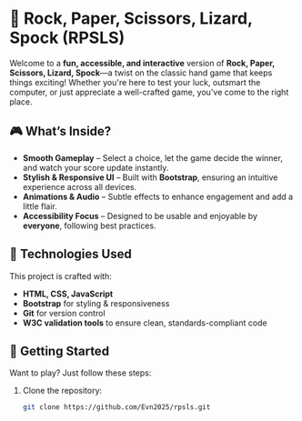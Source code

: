 # 🖖 Rock, Paper, Scissors, Lizard, Spock (RPSLS)

Welcome to a **fun, accessible, and interactive** version of **Rock, Paper, Scissors, Lizard, Spock**—a twist on the classic hand game that keeps things exciting! Whether you're here to test your luck, outsmart the computer, or just appreciate a well-crafted game, you've come to the right place.

## 🎮 What’s Inside?
- **Smooth Gameplay** – Select a choice, let the game decide the winner, and watch your score update instantly.
- **Stylish & Responsive UI** – Built with **Bootstrap**, ensuring an intuitive experience across all devices.
- **Animations & Audio** – Subtle effects to enhance engagement and add a little flair.
- **Accessibility Focus** – Designed to be usable and enjoyable by **everyone**, following best practices.

## 🔧 Technologies Used
This project is crafted with:
- **HTML, CSS, JavaScript**
- **Bootstrap** for styling & responsiveness
- **Git** for version control
- **W3C validation tools** to ensure clean, standards-compliant code

## 🚀 Getting Started
Want to play? Just follow these steps:
1. Clone the repository:  
   ```bash
   git clone https://github.com/Evn2025/rpsls.git
